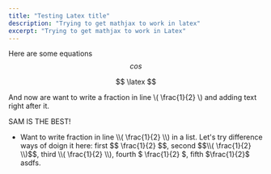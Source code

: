 ```yaml
---
title: "Testing Latex title"
description: "Trying to get mathjax to work in latex"
excerpt: "Trying to get mathjax to work in Latex"
---
```


Here are some equations
$$ cos $$

$$ \latex $$

And now are want to write a fraction in line \\( \frac{1}{2} \\) and adding text right after it.

SAM IS THE BEST!
<ul>
<li>Want to write fraction in line \\( \frac{1}{2} \\) in a list. Let's try difference ways of doign it here: first $$ \frac{1}{2} $$, second $$\\( \frac{1}{2} \\)$$, third <span>\\( \frac{1}{2} \\)</span>, fourth  <span>$ \frac{1}{2} $</span>, fifth $\frac{1}{2}$ asdfs.</li>
</ul>
